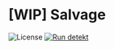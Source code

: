 # [WIP] Salvage

![License](https://img.shields.io/github/license/EdwinChang24/salvage)
[![Run detekt](https://github.com/EdwinChang24/salvage/actions/workflows/detekt.yml/badge.svg)](https://github.com/EdwinChang24/salvage/actions/workflows/detekt.yml)
